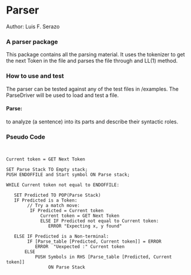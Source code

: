 # Parser

Author: Luis F. Serazo

### A parser package

This package contains all the parsing material. It
uses the tokenizer to get the next Token in the file and 
parses the file through and LL(1) method. 


### How to use and test

The parser can be tested against any of the test files in /examples.
The ParseDriver will be used to load and test a file. 


#### Parse:
to analyze (a sentence) into its parts and describe their syntactic roles.


### Pseudo Code

```Parser Pseudo Code:


Current token = GET Next Token

SET Parse Stack TO Empty stack;
PUSH ENDOFFILE and Start symbol ON Parse stack;

WHILE Current token not equal to ENDOFFILE:

   SET Predicted TO POP(Parse Stack)
   IF Predicted is a Token:
        // Try a match move:
         IF Predicted = Current token
             Current token = GET Next Token
             ELSE IF Predicted not equal to Current token:
                ERROR "Expecting x, y found"

   ELSE IF Predicted is a Non-terminal:
        IF [Parse_table [Predicted, Current token]] = ERROR
           ERROR  "Uexpected :" Current token
       ELSE
           PUSH Symbols in RHS [Parse_table [Predicted, Current token]]
                ON Parse Stack
```